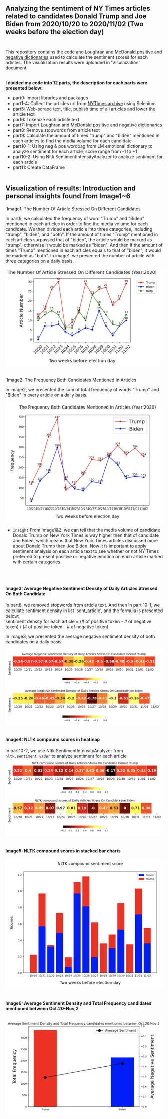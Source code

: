  ## Analyzing the sentiment of NY Times articles related to candidates Donald Trump and Joe Biden from 2020/10/20 to 2020/11/02 (Two weeks before the election day) <br><br>
 
 
 This repository contains the code and [Loughran and McDonald positive and negative dictionaries](https://sraf.nd.edu/textual-analysis/resources/) used to calculate the sentiment scores for each articles. The visualization results were uploaded in 'Visulaization' document. <br><br>



**I divided my code into 12 parts, the description for each parts were presented below:** <br>
* part0: Import libraries and packages
* part1-4: Collect the articles url from [NYTimes archive](https://help.nytimes.com/hc/en-us/articles/115014772767-Archives) using Selenium
* part5: Web-scrape text, title, publish time of all articles and lower the article text
* part6: Tokenize each article text
* part7: Import Loughran and McDonald positive and negative dictionaries
* part8: Remove stopwords from article text
* part9: Calculate the amount of times "trump" and "biden" mentioned in each articles to find the media volume for each candidate
* part10-1: Using neg & pos wordbag from LM emotional dictionary to analyze sentiment for each article, score range from -1 to +1
* part10-2: Using Nltk SentimentIntensityAnalyzer to analyze sentiment for each article
* part11: Create DataFrame <br><br>

## Visualization of results: Introduction and personal insights found from Image1~6 <br>

`Image1: The Number Of Article Stressed On Different Candidates<br>

In part9, we calculated the frequency of word "Trump" and "Biden" mentioned in each articles in order to find the media volume for each candidate. We then divided each article into three categories, including "trump", "biden", and "both". If the amount of times "Trump" mentioned in each articles surpassed that of "biden", the article would be marked as "trump", otherwise it would be marked as "biden". And then If the amount of times "Trump" mentioned in each articles equals to that of "biden", it would be marked as "both". In image1, we presented the number of article with three categories on a daily basis.<br>

![image](https://github.com/evelyncy96/NYTimes-sentiment-analysis/blob/main/Visualization/image1.png)
<br><br>


`Image2: The Frequency Both Candidates Mentioned In Articles<br>

In image2, we presented the sum of total frequency of words "Trump" and "Biden" in every article on a daily basis.<br>

![image](https://github.com/evelyncy96/NYTimes-sentiment-analysis/blob/main/Visualization/image2.png)
<br>
* `Insight`
From Image1&2, we can tell that the media volume of candidate Donald Trump on New York Times is way higher then that of candidate Joe Biden, which means that New York Times articles discussed more about Donald Trump then Joe Biden. Now it is important to apply sentiment analysis on each article text to see whether or not NY Times preferred to present positive or negative emotion on each article marked with certain categories.

<br><br>

#### Image3: Average Negative Sentiment Density of Daily Articles Stressed On Both Candidate<br>

In part8, we removed stopwords from article text. And then in part 10-1, we calculate sentiment density in list 'sent_article', and the formula is presented below:<br>
sentiment density for each article = (# of positive token - # of negative token) / (# of positive token - # of negative token)<br>

In image3, we presented the average negative sentiment density of both candidates on a daily basis.<br>

![image](https://github.com/evelyncy96/NYTimes-sentiment-analysis/blob/main/Visualization/image3.png)
<br><br>

#### Image4: NLTK compound scores in heatmap<br>

In part10-2, we use Nltk SentimentIntensityAnalyzer from `nltk.sentiment.vader` to analyze sentiment for each article
![image](https://github.com/evelyncy96/NYTimes-sentiment-analysis/blob/main/Visualization/image4.png)
<br><br>
#### Image5: NLTK compound scores in stacked bar charts<br>


![image](https://github.com/evelyncy96/NYTimes-sentiment-analysis/blob/main/Visualization/image5.png)
<br><br>
#### Image6: Average Sentiment Density and Total Frequency candidates mentioned between Oct.20-Nov,2<br>


![image](https://github.com/evelyncy96/NYTimes-sentiment-analysis/blob/main/Visualization/image6.png)




